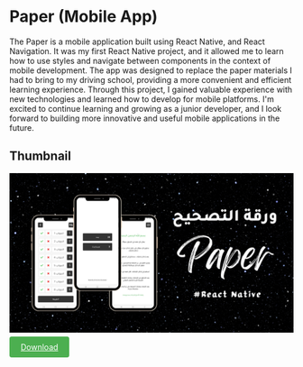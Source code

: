# Paper (Mobile App)
The Paper is a mobile application built using React Native, and React Navigation.
 It was my first React Native project, and it allowed me to learn how to use styles
 and navigate between components in the context of mobile development.
 The app was designed to replace the paper materials I had to bring to my driving school,
 providing a more convenient and efficient learning experience. Through this project,
 I gained valuable experience with new technologies and learned how to develop for mobile platforms.
 I'm excited to continue learning and growing as a junior developer,
 and I look forward to building more innovative and useful mobile applications in the future.

## Thumbnail

![Screenshot 1](./assets/thumbnail.png)

<a href="https://expo.dev/artifacts/eas/tBktHnEKUo8nh511GrZbcX.apk" style="background-color: #4CAF50; color: white; padding: 10px 20px; border: none; border-radius: 4px; cursor: pointer;">
    Download
</a>

